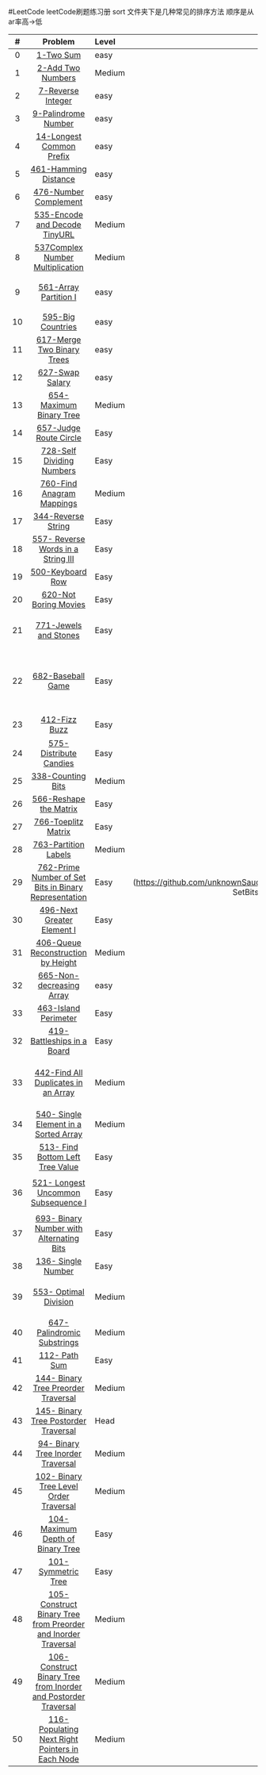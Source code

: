 #LeetCode
leetCode刷题练习册
sort 文件夹下是几种常见的排序方法
顺序是从ar率高->低

| # | Problem |    Level    |  Language | des|
|:-------:|:-------:|:--------------|:------:|:---------:|
|0|[1-Two Sum](https://leetcode.com/problems/two-sum/description/)|easy|[Java](https://github.com/unknownSauce/leetCode/blob/master/src/main/java/TwoSum.java)||
|1|[2-Add Two Numbers](https://leetcode.com/problems/Add-Two-Numbers/description/)|Medium|[Java](https://github.com/unknownSauce/leetCode/blob/master/src/main/java/AddTwoNumber.java)||
|2|[7-Reverse Integer](https://leetcode.com/problems/reverse-integer/description/)|easy|[Java](https://github.com/unknownSauce/leetCode/blob/master/src/main/java/ReverseInteger.java)||
|3|[9-Palindrome Number](https://leetcode.com/problems/Palindrome-Number/description/)|easy|[Java](https://github.com/unknownSauce/leetCode/blob/master/src/main/java/PalindromeNumber.java)||
|4|[14-Longest Common Prefix](https://leetcode.com/problems/Longest-Common-Prefix/description/)|easy|[Java](https://github.com/unknownSauce/leetCode/blob/master/src/main/java/LongestCommonPrefix.java)||
|5|[461-Hamming Distance](https://leetcode.com/problems/Hamming-Distance/description/)|easy|[Java](https://github.com/unknownSauce/leetCode/blob/master/src/main/java/HammingDistance.java)||
|6|[476-Number Complement](https://leetcode.com/problems/Number-Complement/description/)|easy|[Java](https://github.com/unknownSauce/leetCode/blob/master/src/main/java/Complement.java)||
|7|[535-Encode and Decode TinyURL](https://leetcode.com/problems/Encode-and-Decode-TinyURL/description/)|Medium|[Java](https://github.com/unknownSauce/leetCode/blob/master/src/main/java/EncodeAndDecodeTinyURL.java)|非常取巧的办法 并不推荐|
|8|[537Complex Number Multiplication](https://leetcode.com/problems/complex-number-multiplication/description/)|Medium|[Java](https://github.com/unknownSauce/leetCode/blob/master/src/main/java/ComplexNumberMultiplication.java)||
|9|[561-Array Partition I](https://leetcode.com/problems/array-partition-i/description/)|easy|[Java](https://github.com/unknownSauce/leetCode/blob/master/src/main/java/ArrayPartition.java)|split效率比indexOf+substring效率低|
|10|[595-Big Countries](https://leetcode.com/problems/Big-Countries/description/)|easy|[MySQL](https://github.com/unknownSauce/leetCode/blob/master/src/main/java/sql/BigCountries.java)||
|11|[617-Merge Two Binary Trees](https://leetcode.com/problems/Merge-Two-Binary-Trees/description/)|easy|[Java](https://github.com/unknownSauce/leetCode/blob/master/src/main/java/MergeTwoBinaryTrees.java)||
|12|[627-Swap Salary](https://leetcode.com/problems/Swap-Salary/description/)|easy|[MySQL](https://github.com/unknownSauce/leetCode/blob/master/src/main/java/SwapSalary.java)||
|13|[654-Maximum Binary Tree](https://leetcode.com/problems/Maximum-Binary-Tree/description/)|Medium|[Java](https://github.com/unknownSauce/leetCode/blob/master/src/main/java/MaximumBinaryTree.java)||
|14|[657-Judge Route Circle](https://leetcode.com/problems/Judge-Route-Circle/description/)|Easy|[Java](https://github.com/unknownSauce/leetCode/blob/master/src/main/java/JudgeRouteCircle.java)||
|15|[728-Self Dividing Numbers](https://leetcode.com/problems/Self-Dividing-Numbers/description/)|Easy|[Java](https://github.com/unknownSauce/leetCode/blob/master/src/main/java/SelfDividingNumbers.java)||
|16|[760-Find Anagram Mappings](https://leetcode.com/problems/Find-Anagram-Mappings/description/)|Medium|[Java](https://github.com/unknownSauce/leetCode/blob/master/src/main/java/FindAnagramMappings.java)||
|17|[344-Reverse String](https://leetcode.com/problems/reverse-string/description/) |Easy|[Java](https://github.com/unknownSauce/leetCode/blob/master/src/main/java/ReverseString.java)||
|18|[557- Reverse Words in a String III](https://leetcode.com/problems/reverse-words-in-a-string-iii/description/)|Easy|[Java](https://github.com/unknownSauce/leetCode/blob/master/src/main/java/ReverseWordStringIII.java)||
|19|[500-Keyboard Row](https://leetcode.com/problems/keyboard-row/description/)|Easy|[Kotlin](https://github.com/unknownSauce/leetCode/blob/master/src/main/java/KeyboardRow.kt)|kotlin 效率有点低||
|20|[620-Not Boring Movies](https://leetcode.com/problems/not-boring-movies/description/)|Easy|[MySQL](https://github.com/unknownSauce/leetCode/blob/master/src/main/java/sql/NotBoringMovies.java)||
|21|[771-Jewels and Stones](https://leetcode.com/problems/jewels-and-stones/description/)|Easy|[kotlin](https://github.com/unknownSauce/leetCode/blob/master/src/main/java/JewelsAndStones.kt)|kotlin 效率真的低 可能是leetCode网站的BUG？？？|
|22|[682-Baseball Game](https://leetcode.com/problems/baseball-game/description/)|Easy|[kotlin](https://github.com/unknownSauce/leetCode/blob/master/src/main/java/BaseballGame.kt)|实锤 leetcode kotlin环境有问题 stack版本居然通不过编译 可能是版本较低|
|23|[412-Fizz Buzz](https://leetcode.com/problems/fizz-buzz/description/)|Easy|[java](https://github.com/unknownSauce/leetCode/blob/master/src/main/java/FizzBuzz.java)|递归会stackoverflow|
|24|[575-Distribute Candies](https://leetcode.com/problems/distribute-candies/description/)|Easy|[java](https://github.com/unknownSauce/leetCode/blob/master/src/main/java/DistributeCandies.java)||
|25|[338-Counting Bits](https://leetcode.com/problems/counting-bits/description/)|Medium|[java](https://github.com/unknownSauce/leetCode/blob/master/src/main/java/CountingBits.java)|这个方法确实骚|
|26|[566-Reshape the Matrix](https://leetcode.com/problems/reshape-the-matrix/description/)|Easy|[java](https://github.com/unknownSauce/leetCode/blob/master/src/main/java/ReshapeTheMatrix.java)||
|27|[766-Toeplitz Matrix](https://leetcode.com/problems/toeplitz-matrix/description/)|Easy|[java](https://github.com/unknownSauce/leetCode/blob/master/src/main/java/ReshapeTheMatrix.java)||
|28|[763-Partition Labels](https://leetcode.com/problems/partition-labels/description/)|Medium|[java](https://github.com/unknownSauce/leetCode/blob/master/src/main/java/PartitionLabels.java)||
|29|[762-Prime Number of Set Bits in Binary Representation](https://leetcode.com/problems/prime-number-of-set-bits-in-binary-representation/description/)|Easy|[java](https://github.com/unknownSauce/leetCode/blob/master/src/main/java/PrimeNumberOf SetBitsInBinaryRepresentation.java)||
|30|[496-Next Greater Element I](https://leetcode.com/problems/next-greater-element-i/description/)|Easy|[java](https://github.com/unknownSauce/leetCode/blob/master/src/main/java/NextGreaterElementI.java)||
|31|[406-Queue Reconstruction by Height](https://leetcode.com/problems/queue-reconstruction-by-height/description/)|Medium|[java](https://github.com/unknownSauce/leetCode/blob/master/src/main/java/QueueReconstructionByHeight.java)||
|32|[665-Non-decreasing Array](https://leetcode.com/problems/non-decreasing-array/description/)|easy|[java](https://github.com/unknownSauce/leetCode/blob/master/src/main/java/NondecreasingArray.java)||
|33|[463-Island Perimeter](https://leetcode.com/problems/island-perimeter/description/)|Easy|[java](https://github.com/unknownSauce/leetCode/blob/master/src/main/java/IslandPerimeter.java)||
|32|[419-Battleships in a Board](https://leetcode.com/problems/battleships-in-a-board/description/)|Easy|[java](https://github.com/unknownSauce/leetCode/blob/master/src/main/java/BattleshipsInABoard.java)||
|33|[442-Find All Duplicates in an Array](https://leetcode.com/problems/find-all-duplicates-in-an-array/description/)|Medium|[java](https://github.com/unknownSauce/leetCode/blob/master/src/main/java/FindAllDuplicatesInAnArray.java)|好题 想了很久 重点是要符合时间复杂度O(n)和阅读题干条件||
|34|[540- Single Element in a Sorted Array](https://leetcode.com/problems/single-element-in-a-sorted-array/description/)|Medium|[java](https://github.com/unknownSauce/leetCode/blob/master/src/main/java/SingleElementInASortedArray.java)|这是我见过最简单的Medium|
|35|[513- Find Bottom Left Tree Value](https://leetcode.com/problems/find-bottom-left-tree-value/description/)|Easy|[java](https://github.com/unknownSauce/leetCode/blob/master/src/main/java/FindBottomLeftTreeValue.java)||
|36|[521- Longest Uncommon Subsequence I](https://leetcode.com/problems/longest-uncommon-subsequence-i/description/)|Easy|[java](https://github.com/unknownSauce/leetCode/blob/master/src/main/java/LongestUncommonSubsequenceI.java)|这题的难度在于阅读题干 —_— 亮点在于评论区|
|37|[693- Binary Number with Alternating Bits](https://leetcode.com/problems/binary-number-with-alternating-bits/description/)|Easy|[java](https://github.com/unknownSauce/leetCode/blob/master/src/main/java/LongestUncommonSubsequenceI.java)||
|38|[136- Single Number](https://leetcode.com/problems/single-number/description/)|Easy|[java](https://github.com/unknownSauce/leetCode/blob/master/src/main/java/SingleNumber.java)||
|39|[553- Optimal Division](https://leetcode.com/problems/optimal-division/description/)|Medium|[java](https://github.com/unknownSauce/leetCode/blob/master/src/main/java/optimalDivision.java)|要做到被除数最大 除数最小 脑筋急转弯|
|40|[647- Palindromic Substrings](https://leetcode.com/problems/palindromic-substrings/description/)|Medium|[java](https://github.com/unknownSauce/leetCode/blob/master/src/main/java/PalindromicSubstrings.java)||
|41|[112- Path Sum](https://leetcode.com/problems/path-sum/)|Easy|[java](https://github.com/unknownSauce/leetCode/blob/master/src/main/java/PathSum.java)||
|42|[144- Binary Tree Preorder Traversal](https://leetcode.com/problems/binary-tree-preorder-traversal/)|Medium|[java](https://github.com/unknownSauce/leetCode/blob/master/src/main/java/BinaryTreePreorderTraversal.java)||
|43|[145- Binary Tree Postorder Traversal](https://leetcode.com/problems/binary-tree-postorder-traversal/)|Head|[java](https://github.com/unknownSauce/leetCode/blob/master/src/main/java/BinaryTreePostorderTraversal.java)||
|44|[94- Binary Tree Inorder Traversal](https://leetcode.com/problems/binary-tree-inorder-traversal/)|Medium|[java](https://github.com/unknownSauce/leetCode/blob/master/src/main/java/BinaryTreeInorderTraversal.java)||
|45|[102- Binary Tree Level Order Traversal](https://leetcode.com/problems/binary-tree-level-order-traversal/)|Medium|[java](https://github.com/unknownSauce/leetCode/blob/master/src/main/java/BinaryTreeLevelOrderTraversal.java)||
|46|[104- Maximum Depth of Binary Tree](https://leetcode.com/problems/maximum-depth-of-binary-tree/)|Easy|[java](https://github.com/unknownSauce/leetCode/blob/master/src/main/java/MaximumDepthofBinaryTree.java)||
|47|[101- Symmetric Tree](https://leetcode.com/problems/symmetric-tree/)|Easy|[java](https://github.com/unknownSauce/leetCode/blob/master/src/main/java/SymmetricTree.java)
|48|[105- Construct Binary Tree from Preorder and Inorder Traversal](https://leetcode.com/problems/construct-binary-tree-from-preorder-and-inorder-traversal/description/)|Medium|[java](https://github.com/unknownSauce/leetCode/blob/master/src/main/java/ConstructBinaryTreeFromPreorderAndInorderTraversal.java)||
|49|[106- Construct Binary Tree from Inorder and Postorder Traversal](https://leetcode.com/problems/construct-binary-tree-from-inorder-and-postorder-traversal/description/)|Medium|[java](https://github.com/unknownSauce/leetCode/blob/master/src/main/java/ConstructBinaryTreeFromInorderAndPostorderTraversal.java)||
|50|[116- Populating Next Right Pointers in Each Node](https://leetcode.com/problems/populating-next-right-pointers-in-each-node/)|Medium|[java](https://github.com/unknownSauce/leetCode/blob/master/src/main/java/PopulatingNextRightPointersInEachNode.java)||




